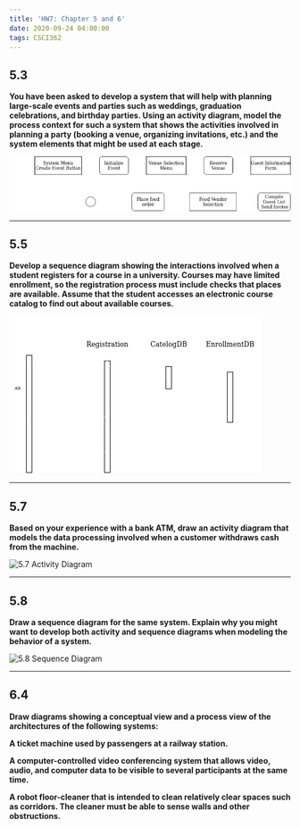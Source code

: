 ```yaml
---
title: 'HW7: Chapter 5 and 6'
date: 2020-09-24 04:00:00
tags: CSCI362
---
```


## 5.3
**You have been asked to develop a system that will help with planning large-scale events and parties such as weddings, graduation celebrations, and birthday parties. Using an activity diagram, model the process context for such a system that shows the activities involved in planning a party (booking a venue, organizing invitations, etc.) and the system elements that might be used at each stage.**

![5.3 Activity Diagram](https://raw.githubusercontent.com/lukem1/lukem1.github.io/master/imgs/5_3.png)

---
## 5.5
**Develop a sequence diagram showing the interactions involved when a student registers for a course in a university. Courses may have limited enrollment, so the registration process must include checks that places are available. Assume that the student accesses an electronic course catalog to find out about available courses.**

![5.5 Sequence Diagram](https://raw.githubusercontent.com/lukem1/lukem1.github.io/master/imgs/5_5.png)

---
## 5.7
**Based on your experience with a bank ATM, draw an activity diagram that models the data processing involved when a customer withdraws cash from the machine.**

![5.7 Activity Diagram]()

---
## 5.8
**Draw a sequence diagram for the same system. Explain why you might want to develop both activity and sequence diagrams when modeling the behavior of a system.**

![5.8 Sequence Diagram]()

---
## 6.4
**Draw diagrams showing a conceptual view and a process view of the architectures of the following systems:**

**A ticket machine used by passengers at a railway station.**

**A computer-controlled video conferencing system that allows video, audio, and computer data to be visible to several participants at the same time.**

**A robot floor-cleaner that is intended to clean relatively clear spaces such as corridors. The cleaner must be able to sense walls and other obstructions.**
